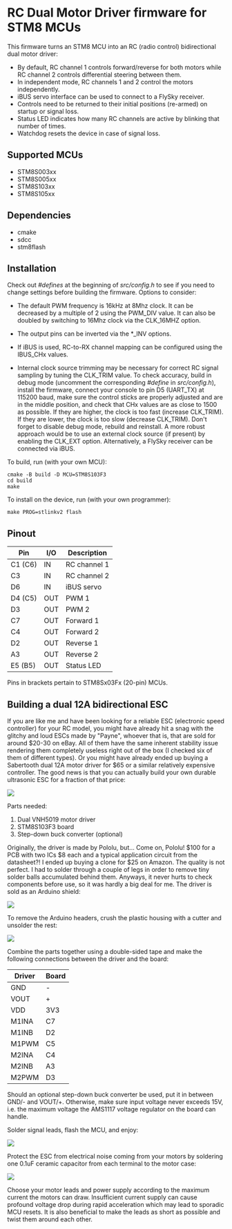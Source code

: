RC Dual Motor Driver firmware for STM8 MCUs
===========================================

This firmware turns an STM8 MCU into an RC (radio control) bidirectional dual motor driver:

* By default, RC channel 1 controls forward/reverse for both motors while RC channel 2 controls differential steering between them.
* In independent mode, RC channels 1 and 2 control the motors independently.
* iBUS servo interface can be used to connect to a FlySky receiver.
* Controls need to be returned to their initial positions (re-armed) on startup or signal loss.
* Status LED indicates how many RC channels are active by blinking that number of times.
* Watchdog resets the device in case of signal loss.


Supported MCUs
--------------

+ STM8S003xx
+ STM8S005xx
+ STM8S103xx
+ STM8S105xx


Dependencies
------------

+ cmake
+ sdcc
+ stm8flash


Installation
------------

Check out _#defines_ at the beginning of _src/config.h_ to see if you need to change settings before building the firmware. Options to consider:

* The default PWM frequency is 16kHz at 8Mhz clock. It can be decreased by a multiple of 2 using the PWM_DIV value. It can also be doubled by switching to 16Mhz clock via the CLK_16MHZ option.

* The output pins can be inverted via the *_INV options.

* If iBUS is used, RC-to-RX channel mapping can be configured using the IBUS_CHx values.

* Internal clock source trimming may be necessary for correct RC signal sampling by tuning the CLK_TRIM value. To check accuracy, build in debug mode (uncomment the corresponding _#define_ in _src/config.h_), install the firmware, connect your console to pin D5 (UART_TX) at 115200 baud, make sure the control sticks are properly adjusted and are in the middle position, and check that CHx values are as close to 1500 as possible. If they are higher, the clock is too fast (increase CLK_TRIM). If they are lower, the clock is too slow (decrease CLK_TRIM). Don't forget to disable debug mode, rebuild and reinstall. A more robust approach would be to use an external clock source (if present) by enabling the CLK_EXT option. Alternatively, a FlySky receiver can be connected via iBUS.


To build, run (with your own MCU):

    cmake -B build -D MCU=STM8S103F3
	cd build
    make

To install on the device, run (with your own programmer):

	make PROG=stlinkv2 flash


Pinout
------

| Pin     | I/O | Description    |
|---------|-----|----------------|
| C1 (C6) | IN  | RC channel 1   |
| C3      | IN  | RC channel 2   |
| D6      | IN  | iBUS servo     |
| D4 (C5) | OUT | PWM 1          |
| D3      | OUT | PWM 2          |
| C7      | OUT | Forward 1      |
| C4      | OUT | Forward 2      |
| D2      | OUT | Reverse 1      |
| A3      | OUT | Reverse 2      |
| E5 (B5) | OUT | Status LED     |

Pins in brackets pertain to STM8Sx03Fx (20-pin) MCUs.


Building a dual 12A bidirectional ESC
-------------------------------------

If you are like me and have been looking for a reliable ESC (electronic speed controller) for your RC model, you might have already hit a snag with the glitchy and loud ESCs made by "Payne", whoever that is, that are sold for around $20-30 on eBay. All of them have the same inherent stability issue rendering them completely useless right out of the box (I checked six of them of different types). Or you might have already ended up buying a Sabertooth dual 12A motor driver for $65 or a similar relatively expensive controller. The good news is that you can actually build your own durable ultrasonic ESC for a fraction of that price:

![](img/esc1.jpg)

Parts needed:

1. Dual VNH5019 motor driver
2. STM8S103F3 board
3. Step-down buck converter (optional)

Originally, the driver is made by Pololu, but... Come on, Pololu! $100 for a PCB with two ICs $8 each and a typical application circuit from the datasheet?! I ended up buying a clone for $25 on Amazon. The quality is not perfect. I had to solder through a couple of legs in order to remove tiny solder balls accumulated behind them. Anyways, it never hurts to check components before use, so it was hardly a big deal for me. The driver is sold as an Arduino shield:

![](img/parts1.jpg)

To remove the Arduino headers, crush the plastic housing with a cutter and unsolder the rest:

![](img/parts2.jpg)

Combine the parts together using a double-sided tape and make the following connections between the driver and the board:

| Driver | Board |
|--------|-------|
| GND    | -     |
| VOUT   | +     |
| VDD    | 3V3   |
| M1INA  | C7    |
| M1INB  | D2    |
| M1PWM  | C5    |
| M2INA  | C4    |
| M2INB  | A3    |
| M2PWM  | D3    |

Should an optional step-down buck converter be used, put it in between GND/- and VOUT/+. Otherwise, make sure input voltage never exceeds 15V, i.e. the maximum voltage the AMS1117 voltage regulator on the board can handle.

Solder signal leads, flash the MCU, and enjoy:

![](img/esc2.jpg)

Protect the ESC from electrical noise coming from your motors by soldering one 0.1uF ceramic capacitor from each terminal to the motor case:

![](img/caps.png)

Choose your motor leads and power supply according to the maximum current the motors can draw. Insufficient current supply can cause profound voltage drop during rapid acceleration which may lead to sporadic MCU resets. It is also beneficial to make the leads as short as possible and twist them around each other.
